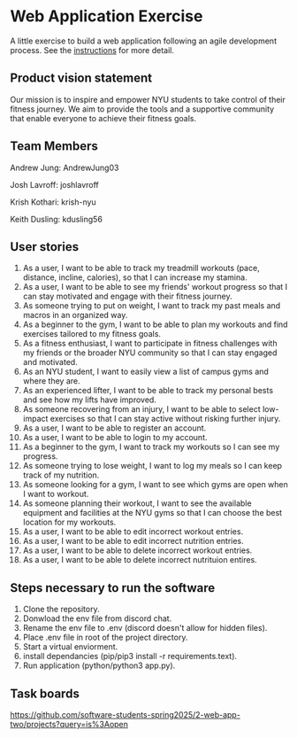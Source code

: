 # Web Application Exercise

A little exercise to build a web application following an agile development process. See the [instructions](instructions.md) for more detail.

## Product vision statement
Our mission is to inspire and empower NYU students to take control of their fitness journey. We aim to provide the tools and a supportive community that enable everyone to achieve their fitness goals.

## Team Members
Andrew Jung: AndrewJung03  

Josh Lavroff: joshlavroff

Krish Kothari: krish-nyu

Keith Dusling: kdusling56


## User stories
1. As a user, I want to be able to track my treadmill workouts (pace, distance, incline, calories), so that I can increase my stamina.  
2. As a user, I want to be able to see my friends' workout progress so that I can stay motivated and engage with their fitness journey.  
3. As someone trying to put on weight, I want to track my past meals and macros in an organized way.
4. As a beginner to the gym, I want to be able to plan my workouts and find exercises tailored to my fitness goals.
5. As a fitness enthusiast, I want to participate in fitness challenges with my friends or the broader NYU community so that I can stay engaged and motivated.
6. As an NYU student, I want to easily view a list of campus gyms and where they are.
7. As an experienced lifter, I want to be able to track my personal bests and see how my lifts have improved.
8. As someone recovering from an injury, I want to be able to select low-impact exercises so that I can stay active without risking further injury.
9. As a user, I want to be able to register an account.
10. As a user, I want to be able to login to my account.
11. As a beginner to the gym, I want to track my workouts so I can see my progress.
12. As someone trying to lose weight, I want to log my meals so I can keep track of my nutrition.
13. As someone looking for a gym, I want to see which gyms are open when I want to workout.
14. As someone planning their workout, I want to see the available equipment and facilities at the NYU gyms so that I can choose the best location for my workouts.
15. As a user, I want to be able to edit incorrect workout entries.
16. As a user, I want to be able to edit incorrect nutrition entries.
17. As a user, I want to be able to delete incorrect workout entries.
18. As a user, I want to be able to delete incorrect nutrituion entires.

## Steps necessary to run the software

1. Clone the repository.  
2. Donwload the env file from discord chat.  
3. Rename the env file to .env (discord doesn't allow for hidden files).  
4. Place .env file in root of the project directory.  
5. Start a virtual enviorment.  
6. install dependancies (pip/pip3 install -r requirements.text).   
7. Run application (python/python3 app.py).  

## Task boards

https://github.com/software-students-spring2025/2-web-app-two/projects?query=is%3Aopen

